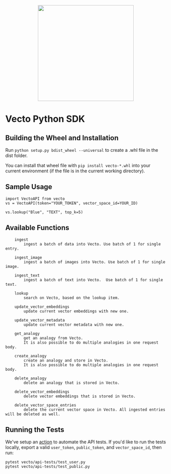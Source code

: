 <p align="center">
<a href="https://www.vecto.ai/">
<img src="https://user-images.githubusercontent.com/68586800/192857099-499146bb-5570-4702-a88f-bb4582e940c0.png" width="300"/>
</a>
</p>

# Vecto Python SDK

## Building the Wheel and Installation
Run `python setup.py bdist_wheel --universal` to create a .whl file in the dist folder.

You can install that wheel file with `pip install vecto-*.whl` into your current environment (if the file is in the current working directory).


    

## Sample Usage

```
import VectoAPI from vecto
vs = VectoAPI(token="YOUR_TOKEN", vector_space_id=YOUR_ID)

vs.lookup("Blue", "TEXT", top_k=5)
```

## Available Functions

```
    ingest
        ingest a batch of data into Vecto. Use batch of 1 for single entry.

    ingest_image
        ingest a batch of images into Vecto. Use batch of 1 for single image.
    
    ingest_text
        ingest a batch of text into Vecto.  Use batch of 1 for single text.
    
    lookup
        search on Vecto, based on the lookup item.
    
    update_vector_embeddings
        update current vector embeddings with new one.

    update_vector_metadata
        update current vector metadata with new one.

    get_analogy
        get an analogy from Vecto.
        It is also possible to do multiple analogies in one request body.
    
    create_analogy
        create an analogy and store in Vecto.
        It is also possible to do multiple analogies in one request body.
    
    delete_analogy
        delete an analogy that is stored in Vecto.

    delete_vector_embeddings
        delete vector embeddings that is stored in Vecto.

    delete_vector_space_entries
        delete the current vector space in Vecto. All ingested entries will be deleted as well.
```

## Running the Tests
We've setup an [action](https://github.com/XpressAI/vecto-python-sdk/actions/workflows/run-api-tests.yml) to automate the API tests. If you'd like to run the tests locally, export a valid `user_token`, `public_token`, and `vector_space_id`, then run:
```
pytest vecto/api-tests/test_user.py
pytest vecto/api-tests/test_public.py
```